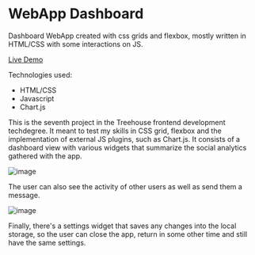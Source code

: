 # WebApp Dashboard
Dashboard WebApp created with css grids and flexbox, mostly written in HTML/CSS with some interactions on JS.

[Live Demo](https://msosadesign.github.io/treehouse-project-7/)

Technologies used:
* HTML/CSS
* Javascript
* Chart.js

This is the seventh project in the Treehouse frontend development techdegree. It meant to test my skills in CSS grid, flexbox and the implementation of external JS plugins, such as Chart.js. It consists of a dashboard view with various widgets that summarize the social analytics gathered with the app.

![image](https://github.com/msosadesign/treehouse-project-7/assets/59977013/542d74ce-8197-46ac-a14d-297b7d8be7db)

The user can also see the activity of other users as well as send them a message.

![image](https://github.com/msosadesign/treehouse-project-7/assets/59977013/21c0e365-44cb-4478-befa-c0a44197b80d)

Finally, there's a settings widget that saves any changes into the local storage, so the user can close the app, return in some other time and still have the same settings.
